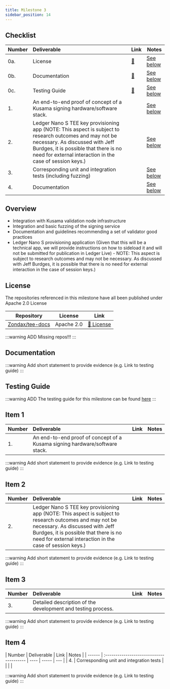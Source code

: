 ```yaml
---
title: Milestone 3
sidebar_position: 14
---
```


## Checklist

| Number | Deliverable                                                                                                                                                                                                                                     | Link                     | Notes                       |
| ------ | :---------------------------------------------------------------------------------------------------------------------------------------------------------------------------------------------------------------------------------------------- | ------------------------ | --------------------------- |
| 0a.    | License                                                                                                                                                                                                                                         | [:link:](#license)       | [See below](#license)       |
| 0b.    | Documentation                                                                                                                                                                                                                                   | [:link:](#documentation) | [See below](#documentation) |
| 0c.    | Testing Guide                                                                                                                                                                                                                                   | [:link:](#testing-guide) | [See below](#testing-guide) |
| 1.     | An end-to-end proof of concept of a Kusama signing hardware/software stack.                                                                                                                                                                     |                          | [See below](#item-1)        |
| 2.     | Ledger Nano S TEE key provisioning app (NOTE: This aspect is subject to research outcomes and may not be necessary. As discussed with Jeff Burdges, it is possible that there is no need for external interaction in the case of session keys.) |                          | [See below](#item-2)        |
| 3.     | Corresponding unit and integration tests (including fuzzing)                                                                                                                                                                                    |                          | [See below](#item-3)        |
| 4.     | Documentation                                                                                                                                                                                                                                   |                          | [See below](#item-4)        |

## Overview

- Integration with Kusama validation node infrastructure
- Integration and basic fuzzing of the signing service
- Documentation and guidelines recommending a set of validator good practices
- Ledger Nano S provisioning application (Given that this will be a technical app, we will
  provide instructions on how to sideload it and will not be submitted for publication in
  Ledger Live) - NOTE: This aspect is subject to research outcomes and may not be
  necessary. As discussed with Jeff Burdges, it is possible that there is no need for external
  interaction in the case of session keys.)

## License

The repositories referenced in this milestone have all been published under Apache 2.0 License

| Repository                                            | License    | Link                                                                               |
| ----------------------------------------------------- | ---------- | ---------------------------------------------------------------------------------- |
| [Zondax/tee-docs](https://github.com/Zondax/tee-docs) | Apache 2.0 | [:page_facing_up: License](https://github.com/Zondax/tee-docs/blob/master/LICENSE) |

:::warning
ADD Missing repos!!!
:::

## Documentation

:::warning
Add short statement to provide evidence (e.g. Link to testing guide)
:::

## Testing Guide

:::warning
ADD The testing guide for this milestone can be found [here](../technical/80.Other/IntegrationTest.md)
:::

## Item 1

| Number | Deliverable                                                                 | Link | Notes |
| ------ | :-------------------------------------------------------------------------- | ---- | ----- |
| 1.     | An end-to-end proof of concept of a Kusama signing hardware/software stack. |      |       |

:::warning
Add short statement to provide evidence (e.g. Link to testing guide)
:::

## Item 2

| Number | Deliverable                                                                                                                                                                                                                                     | Link | Notes |
| ------ | :---------------------------------------------------------------------------------------------------------------------------------------------------------------------------------------------------------------------------------------------- | ---- | ----- |
| 2.     | Ledger Nano S TEE key provisioning app (NOTE: This aspect is subject to research outcomes and may not be necessary. As discussed with Jeff Burdges, it is possible that there is no need for external interaction in the case of session keys.) |      |       |

:::warning
Add short statement to provide evidence (e.g. Link to testing guide)
:::

## Item 3

| Number | Deliverable                                                  | Link | Notes |
| ------ | :----------------------------------------------------------- | ---- | ----- |
| 3.     | Detailed description of the development and testing process. |      |       |

:::warning
Add short statement to provide evidence (e.g. Link to testing guide)
:::

## Item 4

| Number | Deliverable                              | Link | Notes |
| ------ | :--------------------------------------- | ---- | ----- | --- |
| 4.     | Corresponding unit and integration tests |      |       |     |

:::warning
Add short statement to provide evidence (e.g. Link to testing guide)
:::
